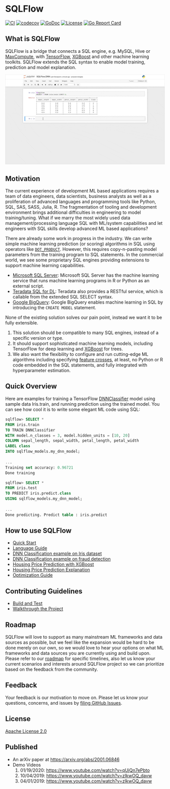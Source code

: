 # SQLFlow

[![CI](https://github.com/sql-machine-learning/sqlflow/workflows/CI/badge.svg)](https://github.com/sql-machine-learning/sqlflow/actions)
[![codecov](https://codecov.io/gh/sql-machine-learning/sqlflow/branch/develop/graph/badge.svg)](https://codecov.io/gh/sql-machine-learning/sqlflow)
[![GoDoc](https://godoc.org/github.com/sql-machine-learning/sqlflow?status.svg)](https://godoc.org/github.com/sql-machine-learning/sqlflow) 
[![License](https://img.shields.io/badge/license-Apache%202-blue.svg)](LICENSE) 
[![Go Report Card](https://goreportcard.com/badge/github.com/sql-machine-learning/sqlflow)](https://goreportcard.com/report/github.com/sql-machine-learning/sqlflow)

## What is SQLFlow

SQLFlow is a bridge that connects a SQL engine, e.g. MySQL, Hive or [MaxCompute](https://www.aliyun.com/product/odps), with [TensorFlow](https://github.com/tensorflow/tensorflow), [XGBoost](https://github.com/dmlc/xgboost) and other machine learning toolkits. SQLFlow extends the SQL syntax to enable model training, prediction and model explanation.

![](https://github.com/sql-machine-learning/sql-machine-learning.github.io/raw/master/assets/instruction.gif)

## Motivation

The current experience of development ML based applications requires a team of data engineers, data scientists, business analysts as well as a proliferation of advanced languages and programming tools like Python, SQL, SAS, SASS, Julia, R. The fragmentation of tooling and development environment brings additional difficulties in engineering to model training/tuning. What if we marry the most widely used data management/processing language SQL with ML/system capabilities and let engineers with SQL skills develop advanced ML based applications?

There are already some work in progress in the industry. We can write simple machine learning prediction (or scoring) algorithms in SQL using operators like [`DOT_PRODUCT`](https://thenewstack.io/sql-fans-can-now-develop-ml-applications/). However, this requires copy-n-pasting model parameters from the training program to SQL statements. In the commercial world, we see some proprietary SQL engines providing extensions to support machine learning capabilities.

- [Microsoft SQL Server](https://docs.microsoft.com/en-us/sql/advanced-analytics/?view=sql-server-2017): Microsoft SQL Server has the machine learning service that runs machine learning programs in R or Python as an external script.
- [Teradata SQL for DL](https://www.linkedin.com/pulse/sql-deep-learning-sql-dl-omri-shiv): Teradata also provides a RESTful service, which is callable from the extended SQL SELECT syntax.
- [Google BigQuery](https://cloud.google.com/bigquery/docs/bigqueryml-intro): Google BigQuery enables machine learning in SQL by introducing the `CREATE MODEL` statement.

None of the existing solution solves our pain point, instead we want it to be fully extensible.

1. This solution should be compatible to many SQL engines, instead of a specific version or type.
1. It should support sophisticated machine learning models, including TensorFlow for deep learning and [XGBoost](https://github.com/dmlc/xgboost) for trees.
1. We also want the flexibility to configure and run cutting-edge ML algorithms including specifying [feature crosses](https://www.tensorflow.org/api_docs/python/tf/feature_column/crossed_column), at least, no Python or R code embedded in the SQL statements, and fully integrated with hyperparameter estimation.

## Quick Overview

Here are examples for training a TensorFlow [DNNClassifier](https://www.tensorflow.org/api_docs/python/tf/estimator/DNNClassifier) model using sample data Iris.train, and running prediction using the trained model. You can see how cool it is to write some elegant ML code using SQL:

```sql
sqlflow> SELECT *
FROM iris.train
TO TRAIN DNNClassifier
WITH model.n_classes = 3, model.hidden_units = [10, 20]
COLUMN sepal_length, sepal_width, petal_length, petal_width
LABEL class
INTO sqlflow_models.my_dnn_model;

...
Training set accuracy: 0.96721
Done training
```

```sql
sqlflow> SELECT *
FROM iris.test
TO PREDICT iris.predict.class
USING sqlflow_models.my_dnn_model;

...
Done predicting. Predict table : iris.predict
```

## How to use SQLFlow

- [Quick Start](/doc/quick_start.md)
- [Language Guide](/doc/language_guide.md)
- [DNN Classification example on Iris dataset](https://dsw-dev.data.aliyun.com/?fileUrl=http://cdn.sqlflow.tech/sqlflow/tutorials/latest/iris-dnn.ipynb&fileName=iris-dnn.ipynb#/)
- [DNN Classification example on fraud detection](https://dsw-dev.data.aliyun.com/?fileUrl=http://cdn.sqlflow.tech/sqlflow/tutorials/latest/fraud-dnn.ipynb&fileName=fraud-dnn.ipynb#/)
- [Housing Price Prediction with XGBoost](https://dsw-dev.data.aliyun.com/?fileUrl=http://cdn.sqlflow.tech/sqlflow/tutorials/latest/housing-xgboost.ipynb&fileName=housing-xgboost.ipynb#/)
- [Housing Price Prediction Explanation](https://dsw-dev.data.aliyun.com/?fileUrl=http://cdn.sqlflow.tech/sqlflow/tutorials/latest/housing-explain.ipynb&fileName=housing-explain.ipynb#/)
- [Optimization Guide](https://dsw-dev.data.aliyun.com/?fileUrl=http://cdn.sqlflow.tech/sqlflow/tutorials/latest/optimization_guide.ipynb&fileName=optimization_guide.ipynb#/)

## Contributing Guidelines

- [Build and Test](/doc/build.md)
- [Walkthrough the Project](/doc/walkthrough.md)

## Roadmap

SQLFlow will love to support as many mainstream ML frameworks and data sources as possible, but we feel like the expansion would be hard to be done merely on our own, so we would love to hear your options on what ML frameworks and data sources you are currently using and build upon. Please refer to our [roadmap](https://github.com/sql-machine-learning/sqlflow/issues/327) for specific timelines, also let us know your current scenarios and interests around SQLFlow project so we can prioritize based on the feedback from the community.

## Feedback

Your feedback is our motivation to move on. Please let us know your questions, concerns, and issues by [filing GitHub Issues](https://github.com/sql-machine-learning/sqlflow/issues).

## License

[Apache License 2.0](https://github.com/sql-machine-learning/sqlflow/blob/develop/LICENSE)

## Published

- An arXiv paper at https://arxiv.org/abs/2001.06846
- Demo Videos
  1. 01/19/2020: https://www.youtube.com/watch?v=qUjQn7ePbto
  1. 10/04/2019: https://www.youtube.com/watch?v=zIkwOQ_davw
  1. 04/01/2019: https://www.youtube.com/watch?v=zIkwOQ_davw
